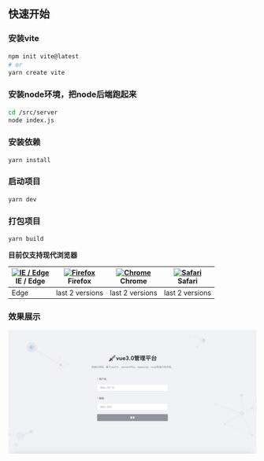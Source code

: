 ## 快速开始
### 安装vite
```sh
npm init vite@latest
# or
yarn create vite
```
### 安装node环境，把node后端跑起来
```sh
cd /src/server 
node index.js
```
### 安装依赖

```sh
yarn install
```

### 启动项目

```sh
yarn dev
```
### 打包项目

```sh
yarn build
```
**目前仅支持现代浏览器**

| [<img src="https://raw.githubusercontent.com/alrra/browser-logos/master/src/edge/edge_48x48.png" alt="IE / Edge" width="24px" height="24px" />](https://godban.github.io/browsers-support-badges/)</br>IE / Edge | [<img src="https://raw.githubusercontent.com/alrra/browser-logos/master/src/firefox/firefox_48x48.png" alt="Firefox" width="24px" height="24px" />](https://godban.github.io/browsers-support-badges/)</br>Firefox | [<img src="https://raw.githubusercontent.com/alrra/browser-logos/master/src/chrome/chrome_48x48.png" alt="Chrome" width="24px" height="24px" />](https://godban.github.io/browsers-support-badges/)</br>Chrome | [<img src="https://raw.githubusercontent.com/alrra/browser-logos/master/src/safari/safari_48x48.png" alt="Safari" width="24px" height="24px" />](https://godban.github.io/browsers-support-badges/)</br>Safari |
| --------- | --------- | --------- | --------- |
| Edge | last 2 versions | last 2 versions | last 2 versions |

### 效果展示
<p align="center">
    <img width="900" src="./public/login.png">
</p>
